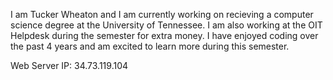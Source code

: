 I am Tucker Wheaton and I am currently working on recieving a computer science
degree at the University of Tennessee. I am also working at the OIT Helpdesk during the semester for extra money. I have enjoyed coding over the past 4 years
and am excited to learn more during this semester.

Web Server IP: 34.73.119.104
